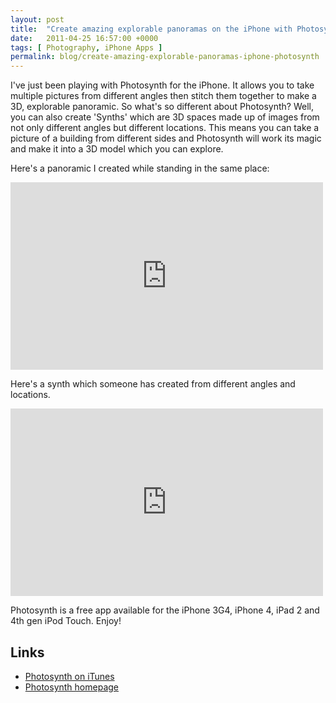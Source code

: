 ```yaml
---
layout: post
title:  "Create amazing explorable panoramas on the iPhone with Photosynth"
date:   2011-04-25 16:57:00 +0000
tags: [ Photography, iPhone Apps ]
permalink: blog/create-amazing-explorable-panoramas-iphone-photosynth
---
```

I've just been playing with Photosynth for the iPhone. It allows you to take multiple pictures from different angles then stitch them together to make a 3D, explorable panoramic. So what's so different about Photosynth? Well, you can also create 'Synths' which are 3D spaces made up of images from not only different angles but different locations. This means you can take a picture of a building from different sides and Photosynth will work its magic and make it into a 3D model which you can explore.

Here's a panoramic I created while standing in the same place:
	
<iframe frameborder="0" height="300" src="http://photosynth.net/embed.aspx?cid=9a5a0135-0f9d-4d50-a019-4c9fc6d362d7&delayLoad=true&slideShowPlaying=false" width="500"></iframe>

Here's a synth which someone has created from different angles and locations.
<iframe frameborder="0" height="300" src="http://photosynth.net/embed.aspx?cid=50cf7db9-d497-457d-8206-9ff88f2c2800&delayLoad=true&slideShowPlaying=false" width="500"></iframe>

Photosynth is a free app available for the iPhone 3G4, iPhone 4, iPad 2 and 4th gen iPod Touch. Enjoy!

## Links

* [Photosynth on iTunes](http://itunes.apple.com/us/app/photosynth/id430065256?mt=8#)
* [Photosynth homepage](http://photosynth.net/)